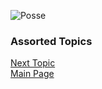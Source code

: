 ![Posse](https://images.unsplash.com/photo-1499938971550-7ad287075e0d?ixlib=rb-1.2.1&ixid=eyJhcHBfaWQiOjEyMDd9&auto=format&fit=crop&w=500&q=60)

### Assorted Topics
[Next Topic](class-12)  
[Main Page](README.md)